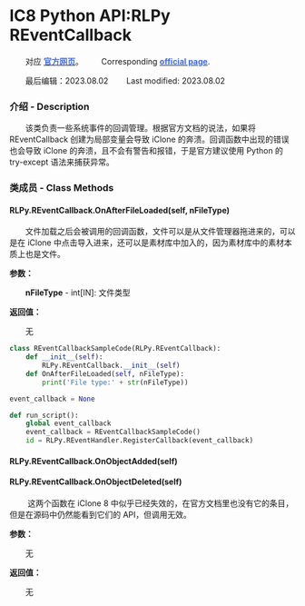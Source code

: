 # IC8 Python API:RLPy REventCallback
&emsp;&emsp;对应 [**<font color=RoyalBlue>官方网页</font>**](https://wiki.reallusion.com/IC8_Python_API:RLPy_REventCallback)。
&ensp;&ensp;&ensp;&ensp;Corresponding [**<font color=RoyalBlue>official page</font>**](https://wiki.reallusion.com/IC8_Python_API:RLPy_REventCallback).

&emsp;&emsp;最后编辑：2023.08.02
&ensp;&ensp;&ensp;&ensp;Last modified: 2023.08.02

### 介绍 - Description
&emsp;&emsp;该类负责一些系统事件的回调管理。根据官方文档的说法，如果将 REventCallback 创建为局部变量会导致 iClone 的奔溃。回调函数中出现的错误也会导致 iClone 的奔溃，且不会有警告和报错，于是官方建议使用 Python 的 try-except 语法来捕获异常。

### 类成员 - Class Methods
#### RLPy.REventCallback.OnAfterFileLoaded(self, nFileType)
&emsp;&emsp;文件加载之后会被调用的回调函数，文件可以是从文件管理器拖进来的，可以是在 iClone 中点击导入进来，还可以是素材库中加入的，因为素材库中的素材本质上也是文件。

**参数：**

&emsp;&emsp;**nFileType** - int[IN]: 文件类型

**返回值：**

&emsp;&emsp;无

``` python {.line-numbers}
class REventCallbackSampleCode(RLPy.REventCallback):
    def __init__(self):
        RLPy.REventCallback.__init__(self)
    def OnAfterFileLoaded(self, nFileType):
        print('File type:' + str(nFileType))

event_callback = None

def run_script():
    global event_callback
    event_callback = REventCallbackSampleCode()
    id = RLPy.REventHandler.RegisterCallback(event_callback)
```

#### RLPy.REventCallback.OnObjectAdded(self)
#### RLPy.REventCallback.OnObjectDeleted(self)
&emsp;&emsp; 这两个函数在 iClone 8 中似乎已经失效的，在官方文档里也没有它的条目，但是在源码中仍然能看到它们的 API，但调用无效。

**参数：**

&emsp;&emsp;无

**返回值：**

&emsp;&emsp;无